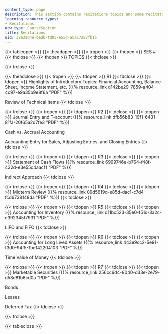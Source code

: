 ```yaml
---
content_type: page
description: This section contains recitations topics and some recitation files.
learning_resource_types:
- Recitations
ocw_type: CourseSection
title: Recitations
uid: 38a3ab4e-badb-fd03-e55d-a5ac7287fb1b
---
```


{{< tableopen >}}
{{< theadopen >}}
{{< tropen >}}
{{< thopen >}}
SES #
{{< thclose >}}
{{< thopen >}}
TOPICS
{{< thclose >}}

{{< trclose >}}

{{< theadclose >}}
{{< tropen >}}
{{< tdopen >}}
R1
{{< tdclose >}}
{{< tdopen >}}
Highlights of Introductory Topics: Financial Accounting, Balance Sheet, Income Statement, etc. ({{% resource_link d142be29-7859-a404-4c97-e9a35b9e8f6a "PDF" %}})  
  
Review of Technical Items
{{< tdclose >}}

{{< trclose >}}
{{< tropen >}}
{{< tdopen >}}
R2
{{< tdclose >}}
{{< tdopen >}}
Journal Entry and T-account ({{% resource_link dfb56b83-19f1-6431-81fa-20f65a2d7fe3 "PDF" %}})  
  
Cash vs. Accrual Accounting  
  
Accounting Entry for Sales, Adjusting Entries, and Closing Entries
{{< tdclose >}}

{{< trclose >}}
{{< tropen >}}
{{< tdopen >}}
R3
{{< tdclose >}}
{{< tdopen >}}
Statement of Cash Flows ({{% resource_link 6999746e-b764-f48f-432d-e3e55c4aacf1 "PDF" %}})  
  
Indirect Approach
{{< tdclose >}}

{{< trclose >}}
{{< tropen >}}
{{< tdopen >}}
R4
{{< tdclose >}}
{{< tdopen >}}
Midterm Review ({{% resource_link 09d5619d-e85d-dac1-c7d4-fcd6738148da "PDF" %}})
{{< tdclose >}}

{{< trclose >}}
{{< tropen >}}
{{< tdopen >}}
R5
{{< tdclose >}}
{{< tdopen >}}
Accounting for Inventory ({{% resource_link d11bc523-35e0-f51c-3a2c-e392345f7931 "PDF" %}})  
  
LIFO and FIFO
{{< tdclose >}}

{{< trclose >}}
{{< tropen >}}
{{< tdopen >}}
R6
{{< tdclose >}}
{{< tdopen >}}
Accounting for Long Lived Assets ({{% resource_link 443e9cc2-5e91-f3d0-94f5-1be142204103 "PDF" %}})  
  
Time Value of Money
{{< tdclose >}}

{{< trclose >}}
{{< tropen >}}
{{< tdopen >}}
R7
{{< tdclose >}}
{{< tdopen >}}
Marketable Securities ({{% resource_link 256cc6d4-8040-d33e-2e79-d58d81b8cd0a "PDF" %}})  
  
Bonds  
  
Leases  
  
Deferred Tax
{{< tdclose >}}

{{< trclose >}}

{{< tableclose >}}